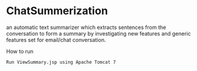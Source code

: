 # ChatSummerization
an automatic text summarizer which extracts sentences from the conversation to form a summary by investigating new features and generic features set for email/chat conversation. 

 How to run
 
    Run ViewSummary.jsp using Apache Tomcat 7
